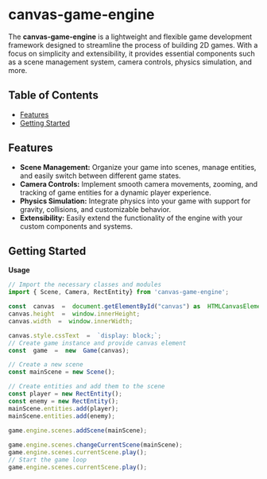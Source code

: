 # canvas-game-engine

The **canvas-game-engine** is a lightweight and flexible game development framework designed to streamline the process of building 2D games. With a focus on simplicity and extensibility, it provides essential components such as a scene management system, camera controls, physics simulation, and more.

## Table of Contents

- [Features](#features)
- [Getting Started](#getting-started)

## Features
-   **Scene Management:** Organize your game into scenes, manage entities, and easily switch between different game states.
-   **Camera Controls:** Implement smooth camera movements, zooming, and tracking of game entities for a dynamic player experience.
-   **Physics Simulation:** Integrate physics into your game with support for gravity, collisions, and customizable behavior.
-   **Extensibility:** Easily extend the functionality of the engine with your custom components and systems.

## Getting Started

**Usage**
```js
// Import the necessary classes and modules
import { Scene, Camera, RectEntity} from 'canvas-game-engine';

const  canvas  =  document.getElementById("canvas") as  HTMLCanvasElement;
canvas.height  =  window.innerHeight;
canvas.width  =  window.innerWidth;

canvas.style.cssText  =  `display: block;`;
// Create game instance and provide canvas element
const  game  =  new  Game(canvas);

// Create a new scene
const mainScene = new Scene();

// Create entities and add them to the scene
const player = new RectEntity();
const enemy = new RectEntity();
mainScene.entities.add(player);
mainScene.entities.add(enemy);
  
game.engine.scenes.addScene(mainScene);

game.engine.scenes.changeCurrentScene(mainScene);
game.engine.scenes.currentScene.play();
// Start the game loop
game.engine.scenes.currentScene.play();
```

